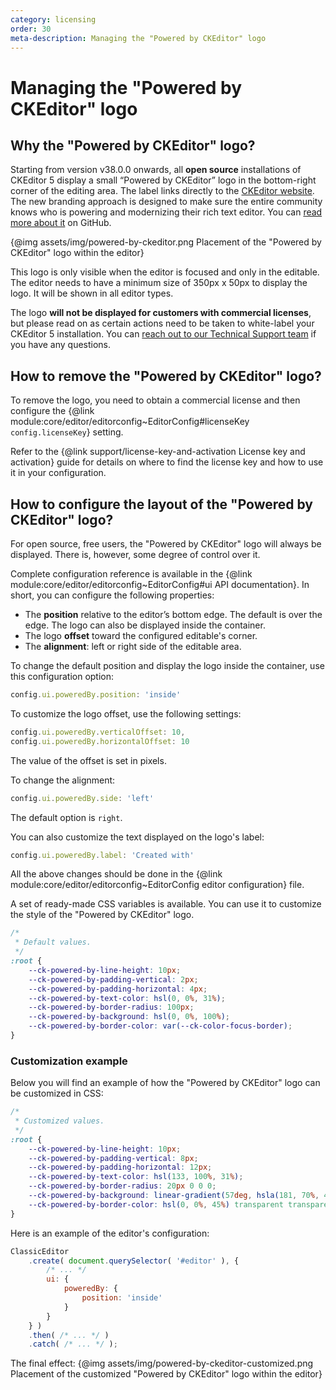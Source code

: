 ```yaml
---
category: licensing
order: 30
meta-description: Managing the "Powered by CKEditor" logo
---
```


# Managing the "Powered by CKEditor" logo

## Why the "Powered by CKEditor" logo?

Starting from version v38.0.0 onwards, all **open source** installations of CKEditor 5 display a small “Powered by CKEditor” logo in the bottom-right corner of the editing area. The label links directly to the [CKEditor website](https://ckeditor.com/). The new branding approach is designed to make sure the entire community knows who is powering and modernizing their rich text editor. You can [read more about it](https://github.com/ckeditor/ckeditor5/issues/14082) on GitHub.

{@img assets/img/powered-by-ckeditor.png Placement of the "Powered by CKEditor" logo within the editor}

This logo is only visible when the editor is focused and only in the editable. The editor needs to have a minimum size of 350px x 50px to display the logo. It will be shown in all editor types.

The logo **will not be displayed for customers with commercial licenses**, but please read on as certain actions need to be taken to white-label your CKEditor 5 installation. You can [reach out to our Technical Support team](https://ckeditor.com/contact/) if you have any questions.

## How to remove the "Powered by CKEditor" logo?

To remove the logo, you need to obtain a commercial license and then configure the {@link module:core/editor/editorconfig~EditorConfig#licenseKey `config.licenseKey`} setting.

Refer to the {@link support/license-key-and-activation License key and activation} guide for details on where to find the license key and how to use it in your configuration.

## How to configure the layout of the "Powered by CKEditor" logo?

For open source, free users, the "Powered by CKEditor" logo will always be displayed. There is, however, some degree of control over it.

Complete configuration reference is available in the {@link module:core/editor/editorconfig~EditorConfig#ui API documentation}. In short, you can configure the following properties:

* The **position** relative to the editor’s bottom edge. The default is over the edge. The logo can also be displayed inside the container.
* The logo **offset** toward the configured editable's corner.
* The **alignment**: left or right side of the editable area.

To change the default position and display the logo inside the container, use this configuration option:

```js
config.ui.poweredBy.position: 'inside'
```

To customize the logo offset, use the following settings:

```js
config.ui.poweredBy.verticalOffset: 10,
config.ui.poweredBy.horizontalOffset: 10
```

The value of the offset is set in pixels.

To change the alignment:

```js
config.ui.poweredBy.side: 'left'
```

The default option is `right`.

You can also customize the text displayed on the logo's label:

```js
config.ui.poweredBy.label: 'Created with'
```

All the above changes should be done in the {@link module:core/editor/editorconfig~EditorConfig editor configuration} file.

A set of ready-made CSS variables is available. You can use it to customize the style of the "Powered by CKEditor" logo.

```css
/*
 * Default values.
 */
:root {
	--ck-powered-by-line-height: 10px;
	--ck-powered-by-padding-vertical: 2px;
	--ck-powered-by-padding-horizontal: 4px;
	--ck-powered-by-text-color: hsl(0, 0%, 31%);
	--ck-powered-by-border-radius: 100px;
	--ck-powered-by-background: hsl(0, 0%, 100%);
	--ck-powered-by-border-color: var(--ck-color-focus-border);
}
```

### Customization example

Below you will find an example of how the "Powered by CKEditor" logo can be customized in CSS:

```css
/*
 * Customized values.
 */
:root {
	--ck-powered-by-line-height: 10px;
	--ck-powered-by-padding-vertical: 8px;
	--ck-powered-by-padding-horizontal: 12px;
	--ck-powered-by-text-color: hsl(133, 100%, 31%);
	--ck-powered-by-border-radius: 20px 0 0 0;
	--ck-powered-by-background: linear-gradient(57deg, hsla(181, 70%, 45%, 0) 0%, hsl(41, 98%, 58%) 100%);
	--ck-powered-by-border-color: hsl(0, 0%, 45%) transparent transparent hsl(0, 0%, 45%) ;
}
```

Here is an example of the editor's configuration:

```js
ClassicEditor
	.create( document.querySelector( '#editor' ), {
		/* ... */
		ui: {
			poweredBy: {
				position: 'inside'
			}
		}
	} )
	.then( /* ... */ )
	.catch( /* ... */ );
```

The final effect:
{@img assets/img/powered-by-ckeditor-customized.png Placement of the customized "Powered by CKEditor" logo within the editor}

